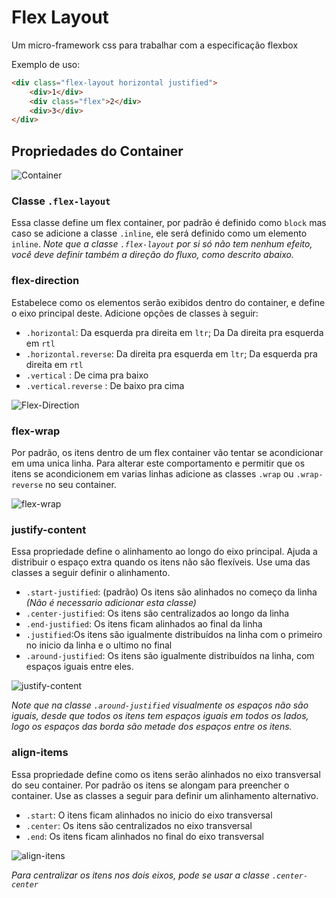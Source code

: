 Flex Layout
===========
Um micro-framework css para trabalhar com a especificação flexbox

Exemplo de uso:
```html
<div class="flex-layout horizontal justified">
    <div>1</div>
    <div class="flex">2</div>
    <div>3</div>
</div>
```


Propriedades do Container
-------------------------
![Container](http://css-tricks.com/wp-content/uploads/2014/05/flex-container.svg)

### Classe `.flex-layout`
Essa classe define um flex container, por padrão é definido como `block` mas caso se adicione a classe `.inline`, ele será definido como um elemento `inline`.
*Note que a classe `.flex-layout` por si só não tem nenhum efeito, você deve definir também a direção do fluxo, como descrito abaixo.*

### flex-direction
Estabelece como os elementos serão exibidos dentro do container, e define o eixo principal
deste. Adicione opções de classes à seguir:

* `.horizontal`: Da esquerda pra direita em `ltr`; Da Da direita pra esquerda em `rtl`  
* `.horizontal.reverse`: Da direita pra esquerda em `ltr`; Da esquerda pra direita em `rtl`
* `.vertical` : De cima pra baixo
* `.vertical.reverse` : De baixo pra cima

![Flex-Direction](http://css-tricks.com/wp-content/uploads/2014/05/flex-direction1.svg)


### flex-wrap
Por padrão, os itens dentro de um flex container vão tentar se acondicionar em uma unica linha. Para alterar este comportamento e permitir que os itens se acondicionem em varias linhas adicione as classes `.wrap` ou `.wrap-reverse` no seu container.

![flex-wrap](http://css-tricks.com/wp-content/uploads/2014/05/flex-wrap.svg)

### justify-content
Essa propriedade define o alinhamento ao longo do eixo principal. Ajuda a distribuir o espaço extra quando os itens não são flexíveis. Use uma das classes a seguir definir o alinhamento.

* `.start-justified`: (padrão) Os itens são alinhados no começo da linha *(Não é necessario adicionar esta classe)*
* `.center-justified`: Os itens são centralizados ao longo da linha
* `.end-justified`: Os itens ficam alinhados ao final da linha
* `.justified`:Os itens são igualmente distribuídos na linha com o primeiro no inicio da linha e o ultimo no final
* `.around-justified`: Os itens são igualmente distribuídos na linha, com espaços iguais entre eles.

![justify-content](http://css-tricks.com/wp-content/uploads/2013/04/justify-content.svg)

*Note que na classe `.around-justified` visualmente os espaços não são iguais, desde que todos os itens tem espaços iguais em todos os lados, logo os espaços das borda são metade dos espaços entre os itens.*

### align-items

Essa propriedade define como os itens serão alinhados no eixo transversal do seu container. Por padrão os itens se alongam para preencher o container. Use as classes a seguir para definir um alinhamento alternativo.

* `.start`: O itens ficam alinhados no inicio do eixo transversal
* `.center`: Os itens são centralizados no eixo transversal
* `.end`: Os itens ficam alinhados no final do eixo transversal

![align-itens](http://css-tricks.com/wp-content/uploads/2014/05/align-items.svg)

*Para centralizar os itens nos dois eixos, pode se usar a classe `.center-center`*

